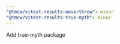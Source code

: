```yaml
---
"@tmcw/vitest-results-neverthrow": minor
"@tmcw/vitest-results-true-myth": minor
---
```


Add true-myth package
